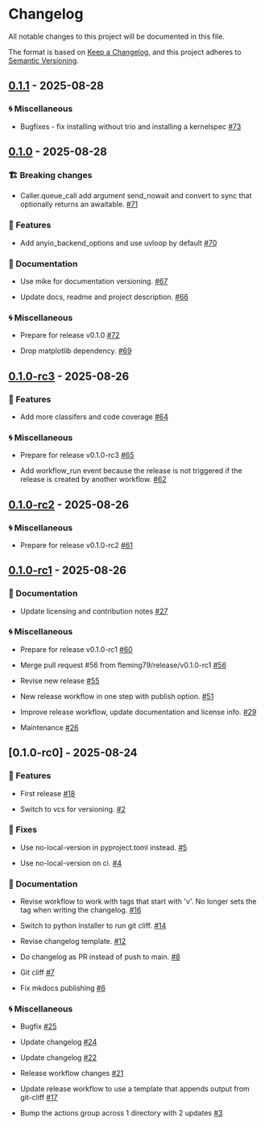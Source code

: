 # Changelog

All notable changes to this project will be documented in this file.

The format is based on [Keep a Changelog](https://keepachangelog.com/en/1.0.0/),
and this project adheres to [Semantic Versioning](https://semver.org/spec/v2.0.0.html).

## [0.1.1] - 2025-08-28

### <!-- 6 --> 🌀 Miscellaneous

- Bugfixes - fix installing without trio and installing a kernelspec [#73](https://github.com/fleming79/async-kernel/pull/73)

## [0.1.0] - 2025-08-28

### <!-- 0 --> 🏗️ Breaking changes

- Caller.queue_call add argument send_nowait  and convert to sync that optionally returns an awaitable. [#71](https://github.com/fleming79/async-kernel/pull/71)

### <!-- 1 --> 🚀 Features

- Add anyio_backend_options and use uvloop by default [#70](https://github.com/fleming79/async-kernel/pull/70)

### <!-- 5 --> 📝 Documentation

- Use mike for documentation versioning. [#67](https://github.com/fleming79/async-kernel/pull/67)

- Update docs, readme and project description. [#66](https://github.com/fleming79/async-kernel/pull/66)

### <!-- 6 --> 🌀 Miscellaneous

- Prepare for release v0.1.0 [#72](https://github.com/fleming79/async-kernel/pull/72)

- Drop matplotlib dependency. [#69](https://github.com/fleming79/async-kernel/pull/69)

## [0.1.0-rc3] - 2025-08-26

### <!-- 1 --> 🚀 Features

- Add more classifers and code coverage [#64](https://github.com/fleming79/async-kernel/pull/64)

### <!-- 6 --> 🌀 Miscellaneous

- Prepare for release v0.1.0-rc3 [#65](https://github.com/fleming79/async-kernel/pull/65)

- Add workflow_run event because the release is not triggered if  the release is created by another workflow. [#62](https://github.com/fleming79/async-kernel/pull/62)

## [0.1.0-rc2] - 2025-08-26

### <!-- 6 --> 🌀 Miscellaneous

- Prepare for release v0.1.0-rc2 [#61](https://github.com/fleming79/async-kernel/pull/61)

## [0.1.0-rc1] - 2025-08-26

### <!-- 5 --> 📝 Documentation

- Update licensing and contribution notes [#27](https://github.com/fleming79/async-kernel/pull/27)

### <!-- 6 --> 🌀 Miscellaneous

- Prepare for release v0.1.0-rc1 [#60](https://github.com/fleming79/async-kernel/pull/60)

- Merge pull request #56 from fleming79/release/v0.1.0-rc1 [#56](https://github.com/fleming79/async-kernel/pull/56)

- Revise new release [#55](https://github.com/fleming79/async-kernel/pull/55)

- New release workflow in one step with publish option. [#51](https://github.com/fleming79/async-kernel/pull/51)

- Improve release workflow, update documentation and license info. [#29](https://github.com/fleming79/async-kernel/pull/29)

- Maintenance [#26](https://github.com/fleming79/async-kernel/pull/26)

## [0.1.0-rc0] - 2025-08-24

### <!-- 1 --> 🚀 Features

- First release [#18](https://github.com/fleming79/async-kernel/pull/18)

- Switch to vcs for versioning. [#2](https://github.com/fleming79/async-kernel/pull/2)

### <!-- 2 --> 🐛 Fixes

- Use no-local-version in pyproject.toml instead. [#5](https://github.com/fleming79/async-kernel/pull/5)

- Use no-local-version on ci. [#4](https://github.com/fleming79/async-kernel/pull/4)

### <!-- 5 --> 📝 Documentation

- Revise workflow to work with tags that start with 'v'. No longer sets the tag when writing the changelog. [#16](https://github.com/fleming79/async-kernel/pull/16)

- Switch to python installer to run git cliff. [#14](https://github.com/fleming79/async-kernel/pull/14)

- Revise changelog template. [#12](https://github.com/fleming79/async-kernel/pull/12)

- Do changelog as PR instead of push to main. [#8](https://github.com/fleming79/async-kernel/pull/8)

- Git cliff [#7](https://github.com/fleming79/async-kernel/pull/7)

- Fix mkdocs publishing [#6](https://github.com/fleming79/async-kernel/pull/6)

### <!-- 6 --> 🌀 Miscellaneous

- Bugfix [#25](https://github.com/fleming79/async-kernel/pull/25)

- Update changelog [#24](https://github.com/fleming79/async-kernel/pull/24)

- Update changelog [#22](https://github.com/fleming79/async-kernel/pull/22)

- Release workflow changes [#21](https://github.com/fleming79/async-kernel/pull/21)

- Update release workflow to use a template that appends output from git-cliff [#17](https://github.com/fleming79/async-kernel/pull/17)

- Bump the actions group across 1 directory with 2 updates [#3](https://github.com/fleming79/async-kernel/pull/3)

[0.1.1]: https://github.com/fleming79/async-kernel/compare/v0.1.0..v0.1.1
[0.1.0]: https://github.com/fleming79/async-kernel/compare/v0.1.0-rc3..v0.1.0
[0.1.0-rc3]: https://github.com/fleming79/async-kernel/compare/v0.1.0-rc2..v0.1.0-rc3
[0.1.0-rc2]: https://github.com/fleming79/async-kernel/compare/v0.1.0-rc1..v0.1.0-rc2
[0.1.0-rc1]: https://github.com/fleming79/async-kernel/compare/v0.1.0-rc0..v0.1.0-rc1

<!-- generated by git-cliff -->
